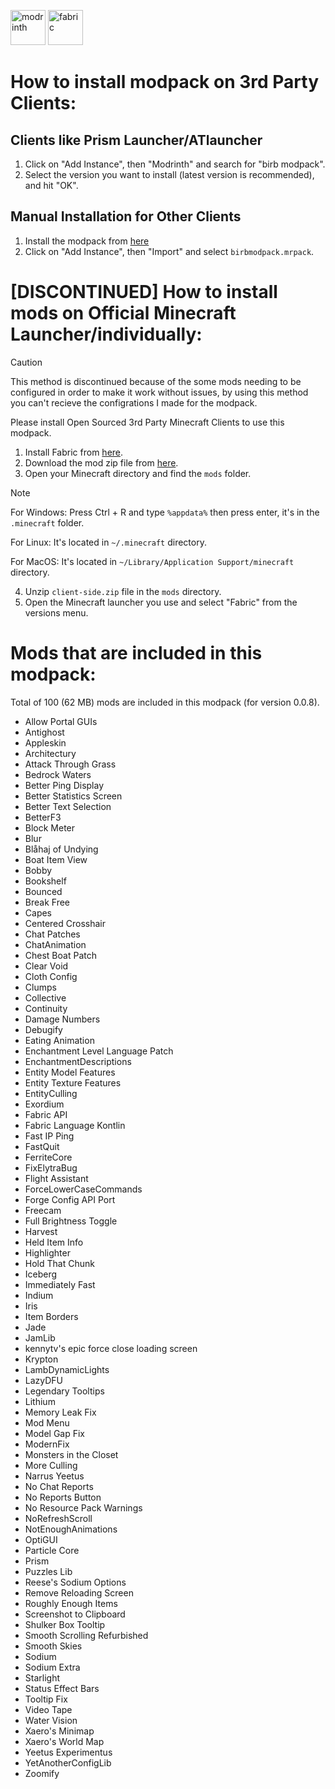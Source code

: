 <a href="https://modrinth.com/modpack/birb-modpack"><img alt="modrinth" height="56" src="https://cdn.jsdelivr.net/npm/@intergrav/devins-badges@3/assets/cozy/available/modrinth_vector.svg"></a>
<img alt="fabric" height="56" src="https://cdn.jsdelivr.net/npm/@intergrav/devins-badges@3/assets/cozy/supported/fabric_vector.svg">

# How to install modpack on 3rd Party Clients:

## Clients like Prism Launcher/ATlauncher
1. Click on "Add Instance", then "Modrinth" and search for "birb modpack".
2. Select the version you want to install (latest version is recommended), and hit "OK".

## Manual Installation for Other Clients
1. Install the modpack from [here](https://modrinth.com/modpack/birb-modpack/versions)
2. Click on "Add Instance", then "Import" and select `birbmodpack.mrpack`.

# [DISCONTINUED] How to install mods on Official Minecraft Launcher/individually:

> [!CAUTION]
> This method is discontinued because of the some mods needing to be configured in order to make it work without issues, by using this method you can't recieve the configrations I made for the modpack.
>
>  Please install Open Sourced 3rd Party Minecraft Clients to use this modpack. 

1. Install Fabric from [here](https://fabricmc.net/use/installer/).
2. Download the mod zip file from [here](https://github.com/birbkeks/birb-modpack/releases).
3. Open your Minecraft directory and find the `mods` folder.

> [!NOTE]
> For Windows: Press Ctrl + R and type `%appdata%` then press enter, it's in the `.minecraft` folder.
> 
> For Linux: It's located in `~/.minecraft` directory.
>
> For MacOS: It's located in `~/Library/Application Support/minecraft` directory.
  
4. Unzip `client-side.zip` file in the `mods` directory.
5. Open the Minecraft launcher you use and select "Fabric" from the versions menu.

# Mods that are included in this modpack:

Total of 100 (62 MB) mods are included in this modpack (for version 0.0.8).
- Allow Portal GUIs
- Antighost
- Appleskin
- Architectury
- Attack Through Grass
- Bedrock Waters
- Better Ping Display
- Better Statistics Screen
- Better Text Selection
- BetterF3
- Block Meter
- Blur
- Blåhaj of Undying
- Boat Item View
- Bobby
- Bookshelf
- Bounced
- Break Free
- Capes
- Centered Crosshair
- Chat Patches
- ChatAnimation
- Chest Boat Patch
- Clear Void
- Cloth Config
- Clumps
- Collective
- Continuity
- Damage Numbers
- Debugify
- Eating Animation
- Enchantment Level Language Patch
- EnchantmentDescriptions
- Entity Model Features
- Entity Texture Features
- EntityCulling
- Exordium
- Fabric API
- Fabric Language Kontlin
- Fast IP Ping
- FastQuit
- FerriteCore
- FixElytraBug
- Flight Assistant
- ForceLowerCaseCommands
- Forge Config API Port
- Freecam
- Full Brightness Toggle
- Harvest
- Held Item Info
- Highlighter
- Hold That Chunk
- Iceberg
- Immediately Fast
- Indium
- Iris
- Item Borders
- Jade
- JamLib
- kennytv's epic force close loading screen
- Krypton
- LambDynamicLights
- LazyDFU
- Legendary Tooltips
- Lithium
- Memory Leak Fix
- Mod Menu
- Model Gap Fix
- ModernFix
- Monsters in the Closet
- More Culling
- Narrus Yeetus
- No Chat Reports
- No Reports Button
- No Resource Pack Warnings
- NoRefreshScroll
- NotEnoughAnimations
- OptiGUI
- Particle Core 
- Prism
- Puzzles Lib
- Reese's Sodium Options
- Remove Reloading Screen 
- Roughly Enough Items
- Screenshot to Clipboard
- Shulker Box Tooltip
- Smooth Scrolling Refurbished
- Smooth Skies
- Sodium
- Sodium Extra
- Starlight
- Status Effect Bars
- Tooltip Fix
- Video Tape
- Water Vision
- Xaero's Minimap
- Xaero's World Map
- Yeetus Experimentus
- YetAnotherConfigLib
- Zoomify
